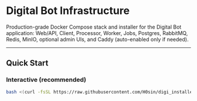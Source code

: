 # Digital Bot Infrastructure

Production-grade Docker Compose stack and installer for the Digital Bot application:
Web/API, Client, Processor, Worker, Jobs, Postgres, RabbitMQ, Redis, MinIO, optional admin UIs, and Caddy (auto-enabled only if needed).

---

## Quick Start

### Interactive (recommended)
```bash
bash <(curl -fsSL https://raw.githubusercontent.com/H0sin/digi_installer/main/install.sh)
